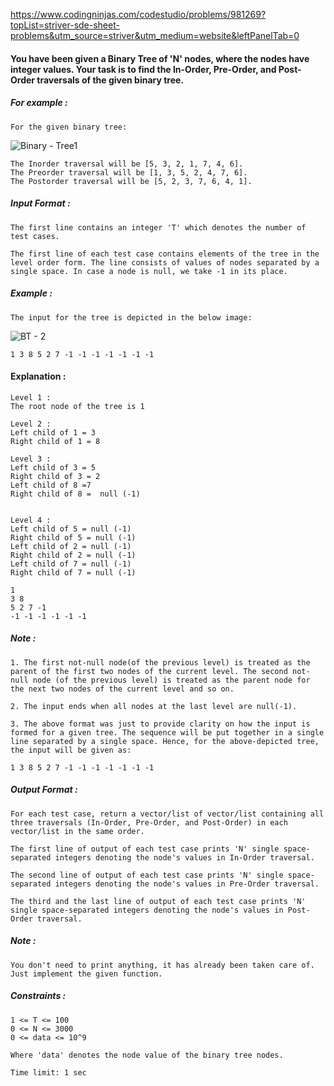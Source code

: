 https://www.codingninjas.com/codestudio/problems/981269?topList=striver-sde-sheet-problems&utm_source=striver&utm_medium=website&leftPanelTab=0

<div _ngcontent-serverapp-c204="" class="description ng-star-inserted"><h4 id="you-have-been-given-a-binary-tree-of-39-n-39-nodes-where-the-nodes-have-integer-values-your-task-is-to-find-the-ln-order-pre-order-and-post-order-traversals-of-the-given-binary-tree">You have been given a Binary Tree of 'N' nodes, where the nodes have integer values. Your task is to find the ln-Order, Pre-Order, and Post-Order traversals of the given binary tree.</h4>

<h5 id="for-example">For example :</h5>

<pre><code>For the given binary tree:
</code></pre>

<p><img src="https://files.codingninjas.in/tt1-6639.jpg" alt="Binary - Tree1"></p>

<pre><code>The Inorder traversal will be [5, 3, 2, 1, 7, 4, 6].
The Preorder traversal will be [1, 3, 5, 2, 4, 7, 6].
The Postorder traversal will be [5, 2, 3, 7, 6, 4, 1].
</code></pre>

<h5 id="input-format">Input Format :</h5>

<pre><code>The first line contains an integer 'T' which denotes the number of test cases. 

The first line of each test case contains elements of the tree in the level order form. The line consists of values of nodes separated by a single space. In case a node is null, we take -1 in its place.
</code></pre>

<h5 id="example">Example :</h5>

<pre><code>The input for the tree is depicted in the below image: 
</code></pre>

<p><img src="https://files.codingninjas.in/tt2-6640.jpg" alt="BT - 2"></p>

<pre><code>1 3 8 5 2 7 -1 -1 -1 -1 -1 -1 -1
</code></pre>

<h4 id="explanation">Explanation :</h4>

<pre><code>Level 1 :
The root node of the tree is 1

Level 2 :
Left child of 1 = 3
Right child of 1 = 8

Level 3 :
Left child of 3 = 5
Right child of 3 = 2
Left child of 8 =7
Right child of 8 =  null (-1)


Level 4 :
Left child of 5 = null (-1)
Right child of 5 = null (-1)
Left child of 2 = null (-1)
Right child of 2 = null (-1)
Left child of 7 = null (-1)
Right child of 7 = null (-1)

1
3 8
5 2 7 -1
-1 -1 -1 -1 -1 -1
</code></pre>

<h5 id="note">Note :</h5>

<pre><code>1. The first not-null node(of the previous level) is treated as the parent of the first two nodes of the current level. The second not-null node (of the previous level) is treated as the parent node for the next two nodes of the current level and so on.

2. The input ends when all nodes at the last level are null(-1).

3. The above format was just to provide clarity on how the input is formed for a given tree. The sequence will be put together in a single line separated by a single space. Hence, for the above-depicted tree, the input will be given as:

1 3 8 5 2 7 -1 -1 -1 -1 -1 -1 -1
</code></pre>

<h5 id="output-format">Output Format :</h5>

<pre><code>For each test case, return a vector/list of vector/list containing all three traversals (In-Order, Pre-Order, and Post-Order) in each vector/list in the same order.

The first line of output of each test case prints 'N' single space-separated integers denoting the node's values in In-Order traversal.

The second line of output of each test case prints 'N' single space-separated integers denoting the node's values in Pre-Order traversal.

The third and the last line of output of each test case prints 'N' single space-separated integers denoting the node's values in Post-Order traversal.
</code></pre>

<h5 id="note">Note :</h5>

<pre><code>You don't need to print anything, it has already been taken care of. Just implement the given function.
</code></pre>

<h5 id="constraints">Constraints :</h5>

<pre><code>1 &lt;= T &lt;= 100
0 &lt;= N &lt;= 3000
0 &lt;= data &lt;= 10^9   

Where 'data' denotes the node value of the binary tree nodes.

Time limit: 1 sec
</code></pre>
</div>
